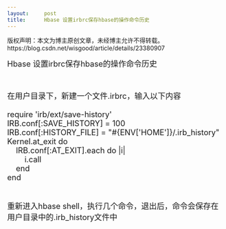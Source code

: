 ```yaml
---
layout:     post
title:      Hbase 设置irbrc保存hbase的操作命令历史
---
```

<div id="article_content" class="article_content clearfix csdn-tracking-statistics" data-pid="blog" data-mod="popu_307" data-dsm="post">
								<div class="article-copyright">
					版权声明：本文为博主原创文章，未经博主允许不得转载。					https://blog.csdn.net/wisgood/article/details/23380907				</div>
								            <link rel="stylesheet" href="https://csdnimg.cn/release/phoenix/template/css/ck_htmledit_views-f76675cdea.css">
						<div class="htmledit_views" id="content_views">
                
<p><span style="font-size:18px;">Hbase 设置irbrc保存hbase的操作命令历史</span></p>
<p><span style="font-size:18px;"><br></span></p>
<p><span style="font-size:18px;">在用户目录下，新建一个文件.irbrc，输入以下内容<br><br>
require 'irb/ext/save-history'<br>
IRB.conf[:SAVE_HISTORY] = 100<br>
IRB.conf[:HISTORY_FILE] = "#{ENV['HOME']}/.irb_history"<br>
Kernel.at_exit do<br>
    IRB.conf[:AT_EXIT].each do |i|<br>
        i.call<br>
    end<br>
end<br><br><br>
重新进入hbase shell，执行几个命令，退出后，命令会保存在用户目录中的.irb_history文件中</span><br></p>
<p><span style="font-size:18px;"><br></span></p>
<p><span style="font-size:18px;"><img src="https://img-blog.csdn.net/20140410203832515?watermark/2/text/aHR0cDovL2Jsb2cuY3Nkbi5uZXQvd2lzZ29vZA==/font/5a6L5L2T/fontsize/400/fill/I0JBQkFCMA==/dissolve/70/gravity/Center" alt=""><br></span></p>
<p><span style="font-size:18px;"><img src="" alt=""><br></span></p>
<p><span style="font-size:18px;"><img src="" alt=""><br></span></p>
<p><span style="font-size:18px;"><br></span></p>
            </div>
                </div>
